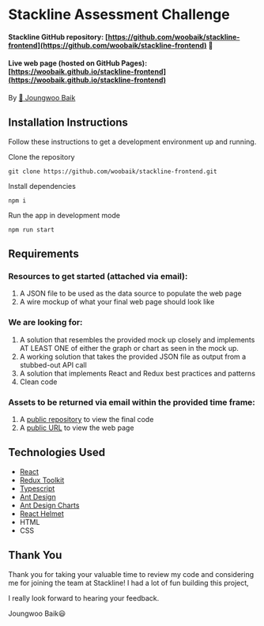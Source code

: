 # Stackline Assessment Challenge

#### Stackline GitHub repository: [https://github.com/woobaik/stackline-frontend](https://github.com/woobaik/stackline-frontend) :flashlight:

#### Live web page (hosted on GitHub Pages): [https://woobaik.github.io/stackline-frontend](https://woobaik.github.io/stackline-frontend)

By [:email: Joungwoo Baik](mailto:joungwoo.baik@gmail.com)

## Installation Instructions

Follow these instructions to get a development environment up and running.

Clone the repository

```
git clone https://github.com/woobaik/stackline-frontend.git
```

Install dependencies

```
npm i
```

Run the app in development mode

```
npm run start
```

## Requirements

### Resources to get started (attached via email):

1.  A JSON file to be used as the data source to populate the web page
2.  A wire mockup of what your final web page should look like

### We are looking for:

1.  A solution that resembles the provided mock up closely and implements AT LEAST ONE of either the graph or chart as seen in the mock up.
2.  A working solution that takes the provided JSON file as output from a stubbed-out API call
3.  A solution that implements React and Redux best practices and patterns
4.  Clean code

### Assets to be returned via email within the provided time frame:

1.  A [public repository](https://github.com/woobaik/stackline-frontend) to view the final code
2.  A [public URL](https://woobaik.github.io/stackline-frontend/) to view the web page

## Technologies Used

- [React](https://reactjs.org/)
- [Redux Toolkit](https://redux-toolkit.js.org/)
- [Typescript](https://create-react-app.dev/docs/adding-typescript/)
- [Ant Design](https://ant.design/docs/react/introduce)
- [Ant Design Charts](https://charts.ant.design/en/examples/gallery)
- [React Helmet](https://github.com/nfl/react-helmet#readme)
- HTML
- CSS

## Thank You

Thank you for taking your valuable time to review my code and considering me for joining the team at Stackline! I had a lot of fun building this project,

I really look forward to hearing your feedback.

Joungwoo Baik:smiley:
